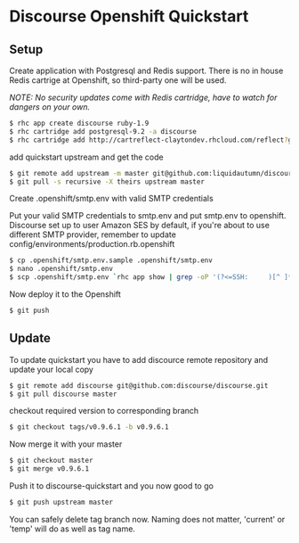 # Discourse Openshift Quickstart

## Setup

Create application with Postgresql and Redis support. There is no in house Redis cartrige at Openshift, so third-party one will be used.

*NOTE: No security updates come with Redis cartridge, have to watch for dangers on your own.*

```Bash
$ rhc app create discourse ruby-1.9
$ rhc cartridge add postgresql-9.2 -a discourse
$ rhc cartridge add http://cartreflect-claytondev.rhcloud.com/reflect?github=smarterclayton/openshift-redis-cart -a discourse
```

add quickstart upstream and get the code

```Bash
$ git remote add upstream -m master git@github.com:liquidautumn/discourse-quickstart.git
$ git pull -s recursive -X theirs upstream master
```

Create .openshift/smtp.env with valid SMTP credentials

Put your valid SMTP credentials to smtp.env and put smtp.env to openshift.
Discourse set up to user Amazon SES by default, if you're about to use different SMTP provider, remember to update config/environments/production.rb.openshift


```Bash
$ cp .openshift/smtp.env.sample .openshift/smtp.env
$ nano .openshift/smtp.env
$ scp .openshift/smtp.env `rhc app show | grep -oP '(?<=SSH:     )[^ ]*'`:app-root/data
```

Now deploy it to the Openshift

```Bash
$ git push
```

## Update

To update quickstart you have to add discource remote repository and update your local copy

```Bash
$ git remote add discourse git@github.com:discourse/discourse.git
$ git pull discourse master
```

checkout required version to corresponding branch

```Bash
$ git checkout tags/v0.9.6.1 -b v0.9.6.1
```

Now merge it with your master

```Bash
$ git checkout master
$ git merge v0.9.6.1
```

Push it to discourse-quickstart and you now good to go

```Bash
$ git push upstream master
```

You can safely delete tag branch now. Naming does not matter, 'current' or 'temp' will do as well as tag name.
